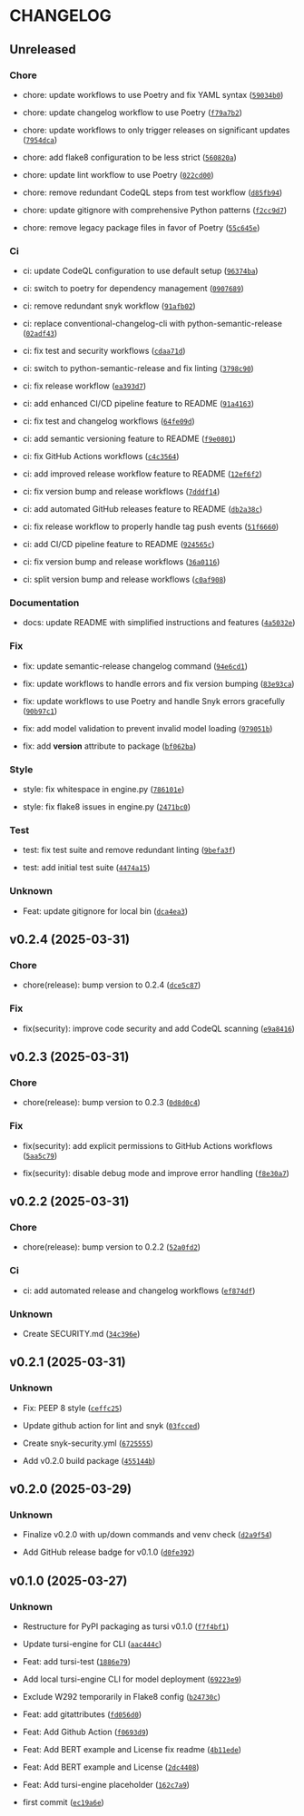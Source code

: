 # CHANGELOG


## Unreleased

### Chore

* chore: update workflows to use Poetry and fix YAML syntax ([`59034b0`](https://github.com/BlueTursi/tursi-ai/commit/59034b06c63c55bebd3095014845e8b26c62bd0c))

* chore: update changelog workflow to use Poetry ([`f79a7b2`](https://github.com/BlueTursi/tursi-ai/commit/f79a7b20f261e2bd32768c527e3d02551cbffe36))

* chore: update workflows to only trigger releases on significant updates ([`7954dca`](https://github.com/BlueTursi/tursi-ai/commit/7954dcac4fb12a563e841711f5a8e9b2dbe7c16e))

* chore: add flake8 configuration to be less strict ([`560820a`](https://github.com/BlueTursi/tursi-ai/commit/560820a931890f6e0c7a1a194a2c6f435cc9938d))

* chore: update lint workflow to use Poetry ([`022cd00`](https://github.com/BlueTursi/tursi-ai/commit/022cd0067eea4d784f8d1bbe436e2588aef739af))

* chore: remove redundant CodeQL steps from test workflow ([`d85fb94`](https://github.com/BlueTursi/tursi-ai/commit/d85fb9424fac1b867e7399222c57aba847720e2e))

* chore: update gitignore with comprehensive Python patterns ([`f2cc9d7`](https://github.com/BlueTursi/tursi-ai/commit/f2cc9d78cea463a9129d150dbb1c771032fc403a))

* chore: remove legacy package files in favor of Poetry ([`55c645e`](https://github.com/BlueTursi/tursi-ai/commit/55c645e747805e130bbb13532d85fa90e388fb25))

### Ci

* ci: update CodeQL configuration to use default setup ([`96374ba`](https://github.com/BlueTursi/tursi-ai/commit/96374baa0a0c62889706de1b1b2bd281f479b926))

* ci: switch to poetry for dependency management ([`0907689`](https://github.com/BlueTursi/tursi-ai/commit/0907689d145de65cbe8aa4ee211cba01aa56c410))

* ci: remove redundant snyk workflow ([`91afb02`](https://github.com/BlueTursi/tursi-ai/commit/91afb02069c9586631ecc5328e0ae964181386c2))

* ci: replace conventional-changelog-cli with python-semantic-release ([`02adf43`](https://github.com/BlueTursi/tursi-ai/commit/02adf432920ebcccfe5a07a9252e3578f7d7ed50))

* ci: fix test and security workflows ([`cdaa71d`](https://github.com/BlueTursi/tursi-ai/commit/cdaa71d0c2de181d1e800e69242f8b36f4271d14))

* ci: switch to python-semantic-release and fix linting ([`3798c90`](https://github.com/BlueTursi/tursi-ai/commit/3798c90ea8db966e120da781aaec8fe6f13d38fe))

* ci: fix release workflow ([`ea393d7`](https://github.com/BlueTursi/tursi-ai/commit/ea393d7e08434acd76656b71c188089839f2b616))

* ci: add enhanced CI/CD pipeline feature to README ([`91a4163`](https://github.com/BlueTursi/tursi-ai/commit/91a4163158a819de6dddc30fe2157ca859296666))

* ci: fix test and changelog workflows ([`64fe09d`](https://github.com/BlueTursi/tursi-ai/commit/64fe09d9f73e1bb489cd75f1cd186cd01551cc2c))

* ci: add semantic versioning feature to README ([`f9e0801`](https://github.com/BlueTursi/tursi-ai/commit/f9e08010dbc2656d5beba46b8b7b841801534861))

* ci: fix GitHub Actions workflows ([`c4c3564`](https://github.com/BlueTursi/tursi-ai/commit/c4c35643d549f45c511e4bec62e0cbb003f79ca6))

* ci: add improved release workflow feature to README ([`12ef6f2`](https://github.com/BlueTursi/tursi-ai/commit/12ef6f2dc0f26268c68fc10f9ef802875b06bec8))

* ci: fix version bump and release workflows ([`7dddf14`](https://github.com/BlueTursi/tursi-ai/commit/7dddf148ede869e0b39ccf52101927a818f340d5))

* ci: add automated GitHub releases feature to README ([`db2a38c`](https://github.com/BlueTursi/tursi-ai/commit/db2a38c9f4f2e0503ede44459e1b3059da56e632))

* ci: fix release workflow to properly handle tag push events ([`51f6660`](https://github.com/BlueTursi/tursi-ai/commit/51f66609ece98cb4b315ef3dd15fea65f7467e4c))

* ci: add CI/CD pipeline feature to README ([`924565c`](https://github.com/BlueTursi/tursi-ai/commit/924565cdb55677f6cc54f179ea06fd1b7c20a737))

* ci: fix version bump and release workflows ([`36a0116`](https://github.com/BlueTursi/tursi-ai/commit/36a011631c531099fb644bee8fa4e718f4e77a7e))

* ci: split version bump and release workflows ([`c0af908`](https://github.com/BlueTursi/tursi-ai/commit/c0af908e40c1ab8539a2af63672986d8f35a1827))

### Documentation

* docs: update README with simplified instructions and features ([`4a5032e`](https://github.com/BlueTursi/tursi-ai/commit/4a5032ed0bd7eca5cd189704980c5029a6cb1f4e))

### Fix

* fix: update semantic-release changelog command ([`94e6cd1`](https://github.com/BlueTursi/tursi-ai/commit/94e6cd18e4b248812f30bbf1d57b747a09d42f7f))

* fix: update workflows to handle errors and fix version bumping ([`83e93ca`](https://github.com/BlueTursi/tursi-ai/commit/83e93ca04ad2a233e75b3f1c5f438693c0284739))

* fix: update workflows to use Poetry and handle Snyk errors gracefully ([`90b97c1`](https://github.com/BlueTursi/tursi-ai/commit/90b97c10bee4803009f9a5c509c8b719a0e7fd50))

* fix: add model validation to prevent invalid model loading ([`979051b`](https://github.com/BlueTursi/tursi-ai/commit/979051bf3aeaa7fa43df34b35274a23edd003375))

* fix: add __version__ attribute to package ([`bf062ba`](https://github.com/BlueTursi/tursi-ai/commit/bf062ba12997ae2c650675d2d77860c474ce8a07))

### Style

* style: fix whitespace in engine.py ([`786101e`](https://github.com/BlueTursi/tursi-ai/commit/786101e3d64251776c7c44f7bceb09fc7692f457))

* style: fix flake8 issues in engine.py ([`2471bc0`](https://github.com/BlueTursi/tursi-ai/commit/2471bc0fd0da33216b23ecbf4a26907239aa7cf8))

### Test

* test: fix test suite and remove redundant linting ([`9befa3f`](https://github.com/BlueTursi/tursi-ai/commit/9befa3fea1cd39f5bf3afae6de20853bbf19faa6))

* test: add initial test suite ([`4474a15`](https://github.com/BlueTursi/tursi-ai/commit/4474a158e86ac699c35a710699a4b3b63ed85927))

### Unknown

* Feat: update gitignore for local bin ([`dca4ea3`](https://github.com/BlueTursi/tursi-ai/commit/dca4ea32dce787f326fa3dec0fc1c7380565ffc5))



## v0.2.4 (2025-03-31)

### Chore

* chore(release): bump version to 0.2.4 ([`dce5c87`](https://github.com/BlueTursi/tursi-ai/commit/dce5c8781e54ab245083ae7c1bdbef68b185ccc2))

### Fix

* fix(security): improve code security and add CodeQL scanning ([`e9a8416`](https://github.com/BlueTursi/tursi-ai/commit/e9a84161501197aa4b1602231e2ab497eb9a1cc8))


## v0.2.3 (2025-03-31)

### Chore

* chore(release): bump version to 0.2.3 ([`0d8d0c4`](https://github.com/BlueTursi/tursi-ai/commit/0d8d0c4faffc7270c045fb85d2a3317d48fb026e))

### Fix

* fix(security): add explicit permissions to GitHub Actions workflows ([`5aa5c79`](https://github.com/BlueTursi/tursi-ai/commit/5aa5c791021c9a78fa9e494e0b2e51b548dd57ae))

* fix(security): disable debug mode and improve error handling ([`f8e30a7`](https://github.com/BlueTursi/tursi-ai/commit/f8e30a757bb83ae385768228578d9018a983e761))


## v0.2.2 (2025-03-31)

### Chore

* chore(release): bump version to 0.2.2 ([`52a0fd2`](https://github.com/BlueTursi/tursi-ai/commit/52a0fd287359431e0f16df095b395f970b85a6a1))

### Ci

* ci: add automated release and changelog workflows ([`ef874df`](https://github.com/BlueTursi/tursi-ai/commit/ef874dfaf60f48d893d713dd431dc69de7a6d535))

### Unknown

* Create SECURITY.md ([`34c396e`](https://github.com/BlueTursi/tursi-ai/commit/34c396edac6c1b04cf8ceec96645e88768af62b2))


## v0.2.1 (2025-03-31)

### Unknown

* Fix: PEEP 8 style ([`ceffc25`](https://github.com/BlueTursi/tursi-ai/commit/ceffc25e335a03520717f1c8053eb8723dd7e603))

* Update github action for lint and snyk ([`03fcced`](https://github.com/BlueTursi/tursi-ai/commit/03fcced51aed6126eeab359c911436ebd8c0a669))

* Create snyk-security.yml ([`6725555`](https://github.com/BlueTursi/tursi-ai/commit/672555551feb5cae7be93f445a65c4ca4d2b595f))

* Add v0.2.0 build package ([`455144b`](https://github.com/BlueTursi/tursi-ai/commit/455144bcec1a9dfaa372eb1653458ec410793f3f))


## v0.2.0 (2025-03-29)

### Unknown

* Finalize v0.2.0 with up/down commands and venv check ([`d2a9f54`](https://github.com/BlueTursi/tursi-ai/commit/d2a9f546410f2cdd4d16679ed341bd7ced7e5b25))

* Add GitHub release badge for v0.1.0 ([`d0fe392`](https://github.com/BlueTursi/tursi-ai/commit/d0fe392b502a96b1dbe1ba8e37be353ea0cd0f70))


## v0.1.0 (2025-03-27)

### Unknown

* Restructure for PyPI packaging as tursi v0.1.0 ([`f7f4bf1`](https://github.com/BlueTursi/tursi-ai/commit/f7f4bf19b287d491ca7bbc2fd16903a1580784b3))

* Update tursi-engine for CLI ([`aac444c`](https://github.com/BlueTursi/tursi-ai/commit/aac444c15a73d72c58087688553889cf54e78195))

* Feat: add tursi-test ([`1886e79`](https://github.com/BlueTursi/tursi-ai/commit/1886e791d68b6e11f6631adfa43776caae7fc62c))

* Add local tursi-engine CLI for model deployment ([`69223e9`](https://github.com/BlueTursi/tursi-ai/commit/69223e9c4c7bc213048e7f2da3b99255fd8b7a79))

* Exclude W292 temporarily in Flake8 config ([`b24730c`](https://github.com/BlueTursi/tursi-ai/commit/b24730c90bacd378abaae4e6a93bfbe0882b7084))

* Feat: add gitattributes ([`fd056d0`](https://github.com/BlueTursi/tursi-ai/commit/fd056d05eb5df92f4b2bd35f31af19e1d0c2f706))

* Feat: Add Github Action ([`f0693d9`](https://github.com/BlueTursi/tursi-ai/commit/f0693d911e6ac307b598e7947c3860b54509fe7e))

* Feat: Add BERT example and License fix readme ([`4b11ede`](https://github.com/BlueTursi/tursi-ai/commit/4b11ede17fe546f682562607bd82ac563762edb7))

* Feat: Add BERT example and License ([`2dc4408`](https://github.com/BlueTursi/tursi-ai/commit/2dc440874c2c204e5342a41da63368dc696154b2))

* Feat: Add tursi-engine placeholder ([`162c7a9`](https://github.com/BlueTursi/tursi-ai/commit/162c7a954282eac46431d4b30767d2f047659972))

* first commit ([`ec19a6e`](https://github.com/BlueTursi/tursi-ai/commit/ec19a6e84c0d131e460d4634e86b47ff8eff828b))
